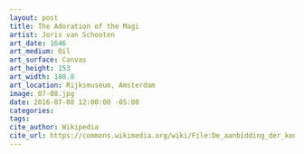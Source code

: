 ```yaml
---
layout: post
title: The Adoration of the Magi
artist: Joris van Schooten
art_date: 1646
art_medium: Oil
art_surface: Canvas
art_height: 153
art_width: 188.8
art_location: Rijksmuseum, Amsterdam
image: 07-08.jpg
date: 2016-07-08 12:00:00 -05:00
categories:
tags:
cite_author: Wikipedia
cite_url: https://commons.wikimedia.org/wiki/File:De_aanbidding_der_koningen_Rijksmuseum_SK-A-974.jpeg
---
```

